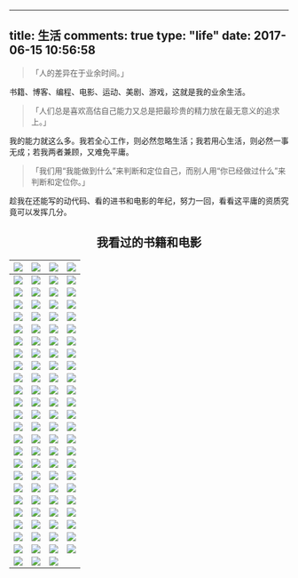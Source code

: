 
---
title: 生活
comments: true
type: "life"
date: 2017-06-15 10:56:58
---

> 「人的差异在于业余时间。」

书籍、博客、编程、电影、运动、美剧、游戏，这就是我的业余生活。

> 「人们总是喜欢高估自己能力又总是把最珍贵的精力放在最无意义的追求上。」

我的能力就这么多。我若全心工作，则必然忽略生活；我若用心生活，则必然一事无成；若我两者兼顾，又难免平庸。

> 「我们用“我能做到什么”来判断和定位自己，而别人用“你已经做过什么”来判断和定位你。」

趁我在还能写的动代码、看的进书和电影的年纪，努力一回，看看这平庸的资质究竟可以发挥几分。

<div class="pr"></div>


## <center>我看过的书籍和电影</center>
|<a href="https://movie.douban.com/subject/21360417/" title="더 테러 라이브&#10;&#10;恐怖直播 / 死亡“动”新闻(港) "><img src="https://img3.doubanio.com/view/movie_poster_cover/lpst/public/p2016930906.jpg"></a>|<a href="https://movie.douban.com/subject/25977027/" title="아가씨&#10;&#10;小姐 / 下女诱罪(港) "><img src="https://img3.doubanio.com/view/movie_poster_cover/lpst/public/p2355555424.jpg"></a>|<a href="https://movie.douban.com/subject/25986180/" title="부산행&#10;&#10;釜山行 / 尸速列车(台) "><img src="https://img1.doubanio.com/view/movie_poster_cover/lpst/public/p2360940399.jpg"></a>|<a href="https://movie.douban.com/subject/26934346/" title="비밀의 숲&#10;&#10;秘密森林 / 秘密的森林 "><img src="https://img3.doubanio.com/view/movie_poster_cover/lpst/public/p2460119184.jpg"></a>|
| :---: | :---: | :---: | :---: |
|<a href="https://movie.douban.com/subject/1300299/" title="#"><img src="#"></a>|<a href="https://movie.douban.com/subject/2270390/" title="ガリレオ&#10;&#10;神探伽利略 / 侦探伽利略 "><img src="https://img3.doubanio.com/view/movie_poster_cover/lpst/public/p2187874614.jpg"></a>|<a href="https://movie.douban.com/subject/1793903/" title="1408&#10;&#10;幻影凶间 / 第1408号房间 "><img src="https://img3.doubanio.com/view/movie_poster_cover/lpst/public/p887024730.jpg"></a>|<a href="https://movie.douban.com/subject/25839052/" title="And Then There Were None&#10;&#10;无人生还 / 孤岛奇案 "><img src="https://img3.doubanio.com/view/movie_poster_cover/lpst/public/p2302407696.jpg"></a>|
|<a href="https://movie.douban.com/subject/1309069/" title="Batman Begins&#10;&#10;蝙蝠侠：侠影之谜 / 蝙蝠侠前传1：侠影之谜 "><img src="https://img3.doubanio.com/view/movie_poster_cover/lpst/public/p1563566300.jpg"></a>|<a href="https://movie.douban.com/subject/25983044/" title="Billy Lynn&#39;s Long Halftime Walk&#10;&#10;比利·林恩的中场战事 / 半场无战事 "><img src="https://img3.doubanio.com/view/movie_poster_cover/lpst/public/p2391542403.jpg"></a>|<a href="https://movie.douban.com/subject/2138838/" title="Captain America: The First Avenger&#10;&#10;美国队长 / 复仇者先锋"><img src="https://img1.doubanio.com/view/movie_poster_cover/lpst/public/p1182659238.jpg"></a>|<a href="https://movie.douban.com/subject/26580232/" title="Contratiempo&#10;&#10;看不见的客人 / 佈局(台) "><img src="https://img3.doubanio.com/view/movie_poster_cover/lpst/public/p2498971355.jpg"></a>|
|<a href="https://movie.douban.com/subject/1305903/" title="Cube&#10;&#10;心慌方 / 异次元杀阵 "><img src="https://img3.doubanio.com/view/movie_poster_cover/lpst/public/p824373340.jpg"></a>|<a href="https://movie.douban.com/subject/26387939/" title="Dangal&#10;&#10;摔跤吧！爸爸 / 我和我的冠军女儿(台) "><img src="https://img3.doubanio.com/view/movie_poster_cover/lpst/public/p2457983084.jpg"></a>|<a href="https://movie.douban.com/subject/3718279/" title="Deadpool&#10;&#10;死侍 / 死侍：不死现身(港) "><img src="https://img3.doubanio.com/view/movie_poster_cover/lpst/public/p2309264172.jpg"></a>|<a href="https://movie.douban.com/subject/3025375/" title="Doctor Strange&#10;&#10;奇异博士 / 斯特兰奇博士 "><img src="https://img3.doubanio.com/view/movie_poster_cover/lpst/public/p2388501883.jpg"></a>|
|<a href="https://movie.douban.com/subject/26628357/" title="En man som heter Ove&#10;&#10;一个叫欧维的男人决定去死 / 明天别再来敲门(台) "><img src="https://img3.doubanio.com/view/movie_poster_cover/lpst/public/p2406624993.jpg"></a>|<a href="https://movie.douban.com/subject/1292000/" title="#"><img src="#"></a>|<a href="https://movie.douban.com/subject/21318488/" title="Gone Girl&#10;&#10;消失的爱人 / 失踪的女孩 "><img src="https://img3.doubanio.com/view/movie_poster_cover/lpst/public/p2221768894.jpg"></a>|<a href="https://movie.douban.com/subject/7065154/" title="Guardians of the Galaxy&#10;&#10;银河护卫队 / 银河守护队(港) "><img src="https://img3.doubanio.com/view/movie_poster_cover/lpst/public/p2198455702.jpg"></a>|
|<a href="https://movie.douban.com/subject/25937854/" title="Guardians of the Galaxy Vol. 2&#10;&#10;银河护卫队2 / 星际异攻队2(台) "><img src="https://img3.doubanio.com/view/movie_poster_cover/lpst/public/p2455261804.jpg"></a>|<a href="https://movie.douban.com/subject/1297192/" title="Identity&#10;&#10;致命ID / 杀人游戏 "><img src="https://img3.doubanio.com/view/movie_poster_cover/lpst/public/p453720880.jpg"></a>|<a href="https://movie.douban.com/subject/3541415/" title="Inception&#10;&#10;盗梦空间 / 潜行凶间(港) "><img src="https://img3.doubanio.com/view/movie_poster_cover/lpst/public/p513344864.jpg"></a>|<a href="https://movie.douban.com/subject/10485526/" title="Insidious: Chapter 2&#10;&#10;潜伏2 / 儿凶2(港) "><img src="https://img3.doubanio.com/view/movie_poster_cover/lpst/public/p2044151740.jpg"></a>|
|<a href="https://movie.douban.com/subject/1889243/" title="Interstellar&#10;&#10;星际穿越 / 星际启示录(港) "><img src="https://img3.doubanio.com/view/movie_poster_cover/lpst/public/p2206088801.jpg"></a>|<a href="https://movie.douban.com/subject/1432146/" title="Iron Man&#10;&#10;钢铁侠 / 铁甲奇侠(港) "><img src="https://img3.doubanio.com/view/movie_poster_cover/lpst/public/p725871004.jpg"></a>|<a href="https://movie.douban.com/subject/3066739/" title="Iron Man 2&#10;&#10;钢铁侠2 / 铁甲奇侠2(港) "><img src="https://img1.doubanio.com/view/movie_poster_cover/lpst/public/p449706837.jpg"></a>|<a href="https://movie.douban.com/subject/3231742/" title="Iron Man 3&#10;&#10;钢铁侠3 / 铁甲奇侠3(港) "><img src="https://img3.doubanio.com/view/movie_poster_cover/lpst/public/p1955027201.jpg"></a>|
|<a href="https://movie.douban.com/subject/24405378/" title="Kingsman: The Secret Service&#10;&#10;王牌特工：特工学院 / 皇家特工：间谍密令(港) "><img src="https://img3.doubanio.com/view/movie_poster_cover/lpst/public/p2231932406.jpg"></a>|<a href="https://movie.douban.com/subject/11589036/" title="Kung Fu Panda 3&#10;&#10;功夫熊猫3 / 熊猫阿宝3 "><img src="https://img3.doubanio.com/view/movie_poster_cover/lpst/public/p2306653420.jpg"></a>|<a href="https://movie.douban.com/subject/1304447/" title="Memento&#10;&#10;记忆碎片 / 失忆 "><img src="https://img3.doubanio.com/view/movie_poster_cover/lpst/public/p641688453.jpg"></a>|<a href="https://movie.douban.com/subject/20506276/" title="Orange Is the New Black Season 1&#10;&#10;女子监狱 第一季 / 铁窗红颜 第一季"><img src="https://img3.doubanio.com/view/movie_poster_cover/lpst/public/p2070570432.jpg"></a>|
|<a href="https://movie.douban.com/subject/26766869/" title="Piper&#10;&#10;鹬 / 小鹬初登场(台) "><img src="https://img3.doubanio.com/view/movie_poster_cover/lpst/public/p2388018826.jpg"></a>|<a href="https://movie.douban.com/subject/26733371/" title="Planet Earth Season 2&#10;&#10;地球脉动 第二季 / 行星地球 第二季 "><img src="https://img3.doubanio.com/view/movie_poster_cover/lpst/public/p2410512421.jpg"></a>|<a href="https://movie.douban.com/subject/1417598/" title="#"><img src="#"></a>|<a href="https://movie.douban.com/subject/1298624/" title="Scent of a Woman&#10;&#10;闻香识女人 / 女人香 "><img src="https://img1.doubanio.com/view/movie_poster_cover/lpst/public/p925123037.jpg"></a>|
|<a href="https://movie.douban.com/subject/6522269/" title="Sherlock Season 2&#10;&#10;神探夏洛克 第二季 / 新世纪福尔摩斯 第二季(台) "><img src="https://img1.doubanio.com/view/movie_poster_cover/lpst/public/p2153367599.jpg"></a>|<a href="https://movie.douban.com/subject/3986493/" title="Sherlock Season 1&#10;&#10;神探夏洛克 第一季 / 新世纪福尔摩斯(港) "><img src="https://img3.doubanio.com/view/movie_poster_cover/lpst/public/p760534033.jpg"></a>|<a href="https://movie.douban.com/subject/25920885/" title="Sherlock: The Abominable Bride&#10;&#10;神探夏洛克：可恶的新娘 / 新福尔摩斯(港) "><img src="https://img3.doubanio.com/view/movie_poster_cover/lpst/public/p2299823043.jpg"></a>|<a href="https://movie.douban.com/subject/2334904/" title="Shutter Island&#10;&#10;禁闭岛 / 不赦岛(港) "><img src="https://img1.doubanio.com/view/movie_poster_cover/lpst/public/p1832875827.jpg"></a>|
|<a href="https://movie.douban.com/subject/2117898/" title="Silent Hill: Revelation 3D&#10;&#10;寂静岭2 / 沉默之丘2：启示录(台) "><img src="https://img3.doubanio.com/view/movie_poster_cover/lpst/public/p1729944511.jpg"></a>|<a href="https://movie.douban.com/subject/25769362/" title="STAND BY ME ドラえもん&#10;&#10;哆啦A梦：伴我同行 / 与我同行的哆啦A梦 "><img src="https://img3.doubanio.com/view/movie_poster_cover/lpst/public/p2244958975.jpg"></a>|<a href="https://movie.douban.com/subject/1866479/" title="The Avengers&#10;&#10;复仇者联盟 / 复仇者 "><img src="https://img3.doubanio.com/view/movie_poster_cover/lpst/public/p1524904031.jpg"></a>|<a href="https://movie.douban.com/subject/3143676/" title="The Cabin in the Woods&#10;&#10;林中小屋 / 尸营旅舍(港) "><img src="https://img3.doubanio.com/view/movie_poster_cover/lpst/public/p1323381020.jpg"></a>|
|<a href="https://movie.douban.com/subject/24860563/" title="The Conjuring 2&#10;&#10;招魂2 / 诡屋惊凶实录2(港) "><img src="https://img3.doubanio.com/view/movie_poster_cover/lpst/public/p2360924286.jpg"></a>|<a href="https://movie.douban.com/subject/1851857/" title="The Dark Knight&#10;&#10;蝙蝠侠：黑暗骑士 / 蝙蝠侠前传2：黑暗骑士 "><img src="https://img3.doubanio.com/view/movie_poster_cover/lpst/public/p462657443.jpg"></a>|<a href="https://movie.douban.com/subject/3395373/" title="The Dark Knight Rises&#10;&#10;蝙蝠侠：黑暗骑士崛起 / 蝙蝠侠前传3：黑暗骑士崛起 "><img src="https://img3.doubanio.com/view/movie_poster_cover/lpst/public/p1706428744.jpg"></a>|<a href="https://movie.douban.com/subject/25787888/" title="The Hateful Eight&#10;&#10;八恶人 / 冰天血地8恶人(港) "><img src="https://img3.doubanio.com/view/movie_poster_cover/lpst/public/p2287491621.jpg"></a>|
|<a href="https://movie.douban.com/subject/10463953/" title="The Imitation Game&#10;&#10;模仿游戏 / 模拟游戏 "><img src="https://img3.doubanio.com/view/movie_poster_cover/lpst/public/p2255040492.jpg"></a>|<a href="https://movie.douban.com/subject/1866475/" title="The Incredible Hulk&#10;&#10;无敌浩克 / Hulk 2 "><img src="https://img1.doubanio.com/view/movie_poster_cover/lpst/public/p2407904028.jpg"></a>|<a href="https://movie.douban.com/subject/1945330/" title="The Mist&#10;&#10;迷雾 / 史蒂芬金之迷雾惊魂 "><img src="https://img3.doubanio.com/view/movie_poster_cover/lpst/public/p1970406441.jpg"></a>|<a href="https://movie.douban.com/subject/1780330/" title="The Prestige&#10;&#10;致命魔术 / 顶尖对决(台) "><img src="https://img3.doubanio.com/view/movie_poster_cover/lpst/public/p480383375.jpg"></a>|
|<a href="https://movie.douban.com/subject/10535562/" title="The Raid 2: Berandal&#10;&#10;突袭2：暴徒 / 突击死亡塔2：黑金任务(港) "><img src="https://img1.doubanio.com/view/movie_poster_cover/lpst/public/p2178368429.jpg"></a>|<a href="https://movie.douban.com/subject/1292052/" title="The Shawshank Redemption&#10;&#10;肖申克的救赎 / 月黑高飞(港) "><img src="https://img3.doubanio.com/view/movie_poster_cover/lpst/public/p480747492.jpg"></a>|<a href="https://movie.douban.com/subject/1418752/" title="The Skeleton Key&#10;&#10;万能钥匙 / 害匙 "><img src="https://img3.doubanio.com/view/movie_poster_cover/lpst/public/p810384382.jpg"></a>|<a href="https://movie.douban.com/subject/1866471/" title="Thor&#10;&#10;雷神 / 雷神奇侠(港) "><img src="https://img1.doubanio.com/view/movie_poster_cover/lpst/public/p2159068249.jpg"></a>|
|<a href="https://movie.douban.com/subject/6560058/" title="Thor: The Dark World&#10;&#10;雷神2：黑暗世界 / 雷神奇侠2：黑暗世界(港) "><img src="https://img3.doubanio.com/view/movie_poster_cover/lpst/public/p2156839164.jpg"></a>|<a href="https://movie.douban.com/subject/3011051/" title="Triangle&#10;&#10;恐怖游轮 / 汪洋血迷宮(台) "><img src="https://img3.doubanio.com/view/movie_poster_cover/lpst/public/p462470694.jpg"></a>|<a href="https://movie.douban.com/subject/1309046/" title="V for Vendetta&#10;&#10;V字仇杀队 / V煞(港) "><img src="https://img3.doubanio.com/view/movie_poster_cover/lpst/public/p1465235231.jpg"></a>|<a href="https://movie.douban.com/subject/25786060/" title="X-Men: Apocalypse&#10;&#10;X战警：天启 / 变种特攻：天启灭世战(港) "><img src="https://img3.doubanio.com/view/movie_poster_cover/lpst/public/p2352321614.jpg"></a>|
|<a href="https://movie.douban.com/subject/25662329/" title="Zootopia&#10;&#10;疯狂动物城 / 优兽大都会(港) "><img src="https://img1.doubanio.com/view/movie_poster_cover/lpst/public/p2315672647.jpg"></a>|<a href="https://movie.douban.com/subject/26726098/" title="Он - дракон&#10;&#10;他是龙 / 他是拽蚣(豆友译名) "><img src="https://img3.doubanio.com/view/movie_poster_cover/lpst/public/p2374045871.jpg"></a>|<a href="https://movie.douban.com/subject/26740585/" title="#"><img src="#"></a>|<a href="https://movie.douban.com/subject/6011806/" title="厨子戏子痞子&#10;&#10;厨戏痞 "><img src="https://img3.doubanio.com/view/movie_poster_cover/lpst/public/p1903751875.jpg"></a>|
|<a href="https://movie.douban.com/subject/1308807/" title="ハウルの動く城&#10;&#10;哈尔的移动城堡 / 呼啸山城 "><img src="https://img3.doubanio.com/view/movie_poster_cover/lpst/public/p2174346180.jpg"></a>|<a href="https://movie.douban.com/subject/26298935/" title="鬼吹灯之精绝古城&#10;&#10;鬼吹灯网剧版 "><img src="https://img3.doubanio.com/view/movie_poster_cover/lpst/public/p2404604903.jpg"></a>|<a href="https://movie.douban.com/subject/26776350/" title="河神&#10;&#10;河神之魔古道 "><img src="https://img3.doubanio.com/view/movie_poster_cover/lpst/public/p2492172704.jpg"></a>|<a href="https://movie.douban.com/subject/25884801/" title="记忆大师&#10;&#10;记忆战 "><img src="https://img3.doubanio.com/view/movie_poster_cover/lpst/public/p2455156816.jpg"></a>|
|<a href="https://movie.douban.com/subject/26683290/" title="君の名は。&#10;&#10;你的名字。 / 你的名字 "><img src="https://img1.doubanio.com/view/movie_poster_cover/lpst/public/p2395733377.jpg"></a>|<a href="https://movie.douban.com/subject/25754848/" title="琅琊榜&#10;&#10;Nirvana in Fire "><img src="https://img31.mtime.cn/pi/2015/09/21/093552.21704145_220X220.jpg"></a>|<a href="https://movie.douban.com/subject/24751756/" title="老炮儿&#10;&#10;Mr. Six "><img src="https://img1.doubanio.com/view/movie_poster_cover/lpst/public/p2292976849.jpg"></a>|<a href="https://movie.douban.com/subject/24719063/" title="烈日灼心&#10;&#10;不法之徒 "><img src="https://img1.doubanio.com/view/movie_poster_cover/lpst/public/p2262236348.jpg"></a>|
|<a href="https://movie.douban.com/subject/25815034/" title="湄公河行动&#10;&#10;湄公河大案 "><img src="https://img3.doubanio.com/view/movie_poster_cover/lpst/public/p2380677316.jpg"></a>|<a href="https://movie.douban.com/subject/26788667/" title="から紅の恋歌&#10;&#10;名侦探柯南：唐红的恋歌 名探偵コナン / 名侦探柯南21: 唐紅的恋歌(台) "><img src="https://img3.doubanio.com/view/movie_poster_cover/lpst/public/p2413233083.jpg"></a>|<a href="https://movie.douban.com/subject/11600078/" title="目击者之追凶 目擊者&#10;&#10;Who Killed Cock Robin"><img src="https://img1.doubanio.com/view/movie_poster_cover/lpst/public/p2494647817.jpg"></a>|<a href="https://movie.douban.com/subject/26741568/" title="僕のヤバイ妻&#10;&#10;我的恐怖妻子 / 我的危险妻子 "><img src="https://img3.doubanio.com/view/movie_poster_cover/lpst/public/p2327507180.jpg"></a>|
|<a href="https://movie.douban.com/subject/5965670/" title="潛行狙擊&#10;&#10;潜行狙击 / Lives of Omission "><img src="https://img1.doubanio.com/view/movie_poster_cover/lpst/public/p2209113677.jpg"></a>|<a href="https://movie.douban.com/subject/3742360/" title="让子弹飞&#10;&#10;让子弹飞一会儿 "><img src="https://img1.doubanio.com/view/movie_poster_cover/lpst/public/p1512562287.jpg"></a>|<a href="https://movie.douban.com/subject/4237879/" title="人在囧途&#10;&#10;Lost on Journey"><img src="https://img1.doubanio.com/view/movie_poster_cover/lpst/public/p500548437.jpg"></a>|<a href="https://movie.douban.com/subject/2369845/" title="容疑者Xの献身&#10;&#10;嫌疑人X的献身 / 容疑者X的献身 "><img src="https://img1.doubanio.com/view/movie_poster_cover/lpst/public/p698531629.jpg"></a>|
|<a href="https://movie.douban.com/subject/23788440/" title="殺破狼2&#10;&#10;杀破狼2 / 杀破狼2之杀无赦 "><img src="https://img3.doubanio.com/view/movie_poster_cover/lpst/public/p2246885606.jpg"></a>|<a href="https://movie.douban.com/subject/2027938/" title="神探&#10;&#10;Mad Detective"><img src="https://img1.doubanio.com/view/movie_poster_cover/lpst/public/p1349162079.jpg"></a>|<a href="https://movie.douban.com/subject/25919910/" title="师父&#10;&#10;师傅 "><img src="https://img1.doubanio.com/view/movie_poster_cover/lpst/public/p2293405567.jpg"></a>|<a href="https://movie.douban.com/subject/26336253/" title="使徒行者&#10;&#10;使徒行者电影版 "><img src="https://img1.doubanio.com/view/movie_poster_cover/lpst/public/p2369022569.jpg"></a>|
|<a href="https://movie.douban.com/subject/26265170/" title="#"><img src="#"></a>|<a href="https://movie.douban.com/subject/25994712/" title="伪装者&#10;&#10;谍战上海滩 "><img src="https://img3.doubanio.com/view/movie_poster_cover/lpst/public/p2221539583.jpg"></a>|<a href="https://movie.douban.com/subject/26366465/" title="我的少女時代&#10;&#10;我的少女时代 / Our Times"><img src="https://img3.doubanio.com/view/movie_poster_cover/lpst/public/p2285115802.jpg"></a>|<a href="https://movie.douban.com/subject/3804891/" title="无人区&#10;&#10;No Man's Land "><img src="https://img3.doubanio.com/view/movie_poster_cover/lpst/public/p2159072475.jpg"></a>|
|<a href="https://movie.douban.com/subject/3882715/" title="武林外传&#10;&#10;My Own Swordsman"><img src="https://img3.doubanio.com/view/movie_poster_cover/lpst/public/p1334122023.jpg"></a>|<a href="https://movie.douban.com/subject/26035290/" title="悟空传&#10;&#10;Wukong"><img src="https://img1.doubanio.com/view/movie_poster_cover/lpst/public/p2475060299.jpg"></a>|<a href="https://movie.douban.com/subject/25801066/" title="西游伏妖篇&#10;&#10;西游2：伏妖篇 "><img src="https://img3.doubanio.com/view/movie_poster_cover/lpst/public/p2411953504.jpg"></a>|<a href="https://movie.douban.com/subject/25964071/" title="夏洛特烦恼&#10;&#10;Goodbye Mr. Loser"><img src="https://img3.doubanio.com/view/movie_poster_cover/lpst/public/p2264377763.jpg"></a>|
|<a href="https://movie.douban.com/subject/25917973/" title="心迷宫&#10;&#10;殡棺 "><img src="https://img3.doubanio.com/view/movie_poster_cover/lpst/public/p2275298525.jpg"></a>|<a href="https://movie.douban.com/subject/24745500/" title="绣春刀&#10;&#10;飞鱼服绣春刀 "><img src="https://img3.doubanio.com/view/movie_poster_cover/lpst/public/p2194066391.jpg"></a>|<a href="https://movie.douban.com/subject/26270502/" title="绣春刀II：修罗战场&#10;&#10;绣春刀2：修罗战场 "><img src="https://img1.doubanio.com/view/movie_poster_cover/lpst/public/p2492665487.jpg"></a>|<a href="https://movie.douban.com/subject/11598977/" title="叶问3&#10;&#10;Yip Man 3 "><img src="https://img3.doubanio.com/view/movie_poster_cover/lpst/public/p2322954776.jpg"></a>|
|<a href="https://movie.douban.com/subject/26802975/" title="余罪 第二季&#10;&#10;余罪"><img src="https://img3.doubanio.com/view/movie_poster_cover/lpst/public/p2367257940.jpg"></a>|<a href="https://movie.douban.com/subject/26363254/" title="战狼2&#10;&#10;新战狼 "><img src="https://img3.doubanio.com/view/movie_poster_cover/lpst/public/p2485983612.jpg"></a>|<a href="https://movie.douban.com/subject/10807909/" title="智取威虎山&#10;&#10;智取威虎山3D "><img src="https://img3.doubanio.com/view/movie_poster_cover/lpst/public/p2215164906.jpg"></a>|
